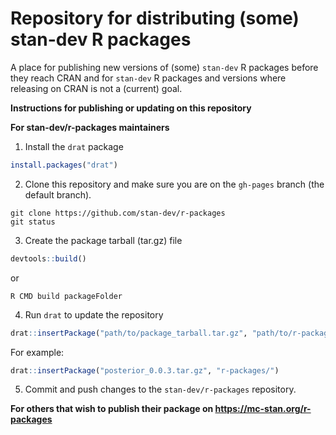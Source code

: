 # Repository for distributing (some) stan-dev R packages

A place for publishing new versions of (some) `stan-dev` R packages before they reach CRAN and for `stan-dev` R packages and versions where releasing on CRAN is not a (current) goal.

**Instructions for publishing or updating on this repository**

**For stan-dev/r-packages maintainers**

1. Install the `drat` package
```r
install.packages("drat")
```

2. Clone this repository and make sure you are on the `gh-pages` branch (the default branch).
```
git clone https://github.com/stan-dev/r-packages
git status
```

3. Create the package tarball (tar.gz) file
```r
devtools::build()
```
or

```
R CMD build packageFolder
```

4. Run `drat` to update the repository
```r
drat::insertPackage("path/to/package_tarball.tar.gz", "path/to/r-packages/")
```

For example:
```r
drat::insertPackage("posterior_0.0.3.tar.gz", "r-packages/")
```

5. Commit and push changes to the `stan-dev/r-packages` repository.


**For others that wish to publish their package on https://mc-stan.org/r-packages**
